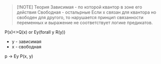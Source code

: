 
> [!NOTE] Теория
> Зависимая - по которой квантор в зоне его действия
Свободная - остальрные
Если x связан для квантора но свободен для другого, то нарушается принцип связанности переменных и выражение не соответствует логике предикатов.


P(x)<>Q(x) or Ey(forall y R(y))
- y - зависимая
- x - свободная

p -> Ey P(x, y)


